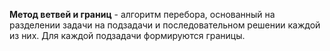 **Метод ветвей и границ** - алгоритм перебора, основанный на разделении задачи на подзадачи и последовательном решении каждой из них. Для каждой подзадачи формируются границы.

